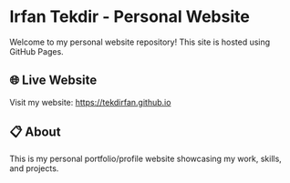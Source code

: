 # Irfan Tekdir - Personal Website

Welcome to my personal website repository! This site is hosted using GitHub Pages.

## 🌐 Live Website
Visit my website: https://tekdirfan.github.io

## 📋 About
This is my personal portfolio/profile website showcasing my work, skills, and projects.
